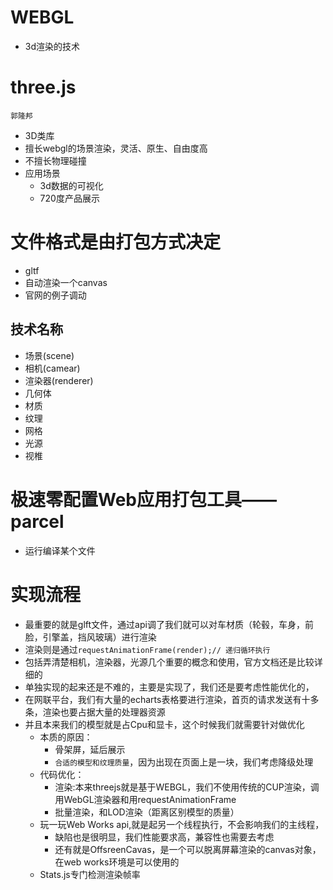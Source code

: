# WEBGL
- 3d渲染的技术

# three.js
`郭隆邦`
- 3D类库
- 擅长webgl的场景渲染，灵活、原生、自由度高
- 不擅长物理碰撞
- 应用场景
  - 3d数据的可视化
  - 720度产品展示


# 文件格式是由打包方式决定

- gltf
- 自动渲染一个canvas
- 官网的例子调动


## 技术名称
- 场景(scene)
- 相机(camear)
- 渲染器(renderer)
- 几何体
- 材质
- 纹理
- 网格
- 光源
- 视椎

# 极速零配置Web应用打包工具——parcel
- 运行编译某个文件


# 实现流程
- 最重要的就是glft文件，通过api调了我们就可以对车材质（轮毂，车身，前脸，引擎盖，挡风玻璃）进行渲染
- 渲染则是通过`requestAnimationFrame(render);// 递归循环执行`
- 包括弄清楚相机，渲染器，光源几个重要的概念和使用，官方文档还是比较详细的
- 单独实现的起来还是不难的，主要是实现了，我们还是要考虑性能优化的，
- 在网联平台，我们有大量的echarts表格要进行渲染，首页的请求发送有十多条，渲染也要占据大量的处理器资源
- 并且本来我们的模型就是占Cpu和显卡，这个时候我们就需要针对做优化
  - 本质的原因：
    - 骨架屏，延后展示
    - `合适的模型和纹理质量`，因为出现在页面上是一块，我们考虑降级处理
  - 代码优化：
    - 渲染:本来threejs就是基于WEBGL，我们不使用传统的CUP渲染，调用WebGL渲染器和用requestAnimationFrame
    - 批量渲染，和LOD渲染（距离区别模型的质量）
  - 玩一玩Web Works api,就是起另一个线程执行，不会影响我们的主线程，
    - 缺陷也是很明显，我们性能要求高，兼容性也需要去考虑
    - 还有就是OffsreenCavas，是一个可以脱离屏幕渲染的canvas对象，在web works环境是可以使用的
  - Stats.js专门检测渲染帧率


